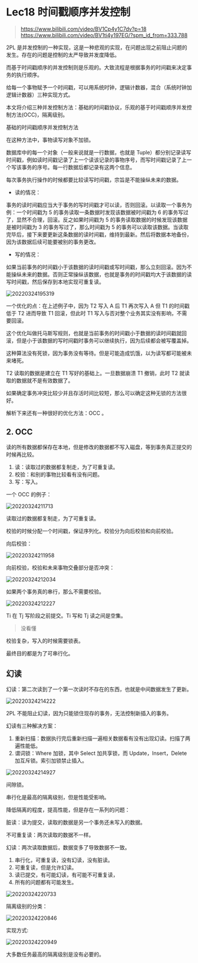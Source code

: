 # Lec18 时间戳顺序并发控制

> https://www.bilibili.com/video/BV1Cp4y1C7dv?p=18
> https://www.bilibili.com/video/BV1ti4y197EG/?spm_id_from=333.788

2PL 是并发控制的一种实现，这是一种悲观的实现，在问题出现之前阻止问题的发生。存在的问题是控制的太严导致并发度降低。

而基于时间戳顺序的并发控制则是乐观的。大致流程是根据事务的时间戳来决定事务的执行顺序。

给每一个事物赋予一个时间戳，可以用系统时钟，逻辑计数器，混合（系统时钟加逻辑计数器）三种实现方式。

本文将介绍三种并发控制方法：基础的时间戳协议，乐观的基于时间戳顺序并发控制方法(OCC)，隔离级别。

基础的时间戳顺序并发控制方法

在这种方法中，事物读写对象不加锁。

数据库中的每一个对象（一般来说就是一行数据，也就是 Tuple）都分别记录读写时间戳，例如读时间戳记录了上一个读该记录的事物序号，而写时间戳记录了上一个写该事务的序号。每一行数据后都记录有这两个信息。

每次事务执行操作的时候都要比较读写时间戳，宗旨是不能操纵未来的数据。

* 读的情况：

事务的读时间戳应当大于事务的写时间戳才可以读，否则回滚。以读取一个事务为例：一个时间戳为 5 的事务读取一条数据时发现该数据被时间戳为 6 的事务写过了，显然不合理，回滚。反之如果时间戳为 5 的事务读取数据的时候发现该数据是被时间戳为 3 的事务写过了，那么时间戳为 5 的事务可以读取该数据。当读取完毕后，接下来要更新这条数据的读时间戳，维持到最新。然后将数据本地备份，因为该数据后续可能要被别的事务更改。


* 写的情况：

如果当前事务的时间戳小于该数据的读时间戳或写时间戳，那么立刻回滚。因为不能操纵未来的数据。否则正常操纵该数据，也就是事务的时间戳均大于该数据的读写时间戳，然后保存到本地实现可重复读。

![20220324195319](https://cdn.jsdelivr.net/gh/weijiew/pic/images/20220324195319.png)

一个优化的点：在上述例子中，因为 T2 写入 A 后 T1 再次写入 A 但 T1 的时间戳低于 T2 进而导致 T1 回滚，但此时 T1 写入与否对整个业务其实没有影响，不需要回滚。

这个优化叫做托马斯写规则，也就是当前事务的时间戳小于数据的读时间戳就回滚，但是小于该数据的写时间戳时事务可以继续执行，因为后续都会被写覆盖掉。

这种算法没有死锁，因为事务没有等待。但是可能造成饥饿，以为读写都可能被未来堵死。

T2 读取的数据是建立在 T1 写好的基础上。一旦数据崩溃 T1 撤销，此时 T2 就读取的数据就不是有效数据了。

如果确定事务冲突比较少并且存活时间比较短，那么可以确定这种无锁的方法很好。

解析下来还有一种很好的优化方法：OCC 。

## 2. OCC

读的所有数据都保存在本地，但是修改的数据都不写入磁盘，等到事务真正提交的时候再比较。

1. 读：读取过的数据都复制走，为了可重复读。
2. 校验：和别的事物比较看有没有问题。
3. 写：写入。

一个 OCC 的例子：

![20220324211713](https://cdn.jsdelivr.net/gh/weijiew/pic/images/20220324211713.png)

读取过的数据都复制走，为了可重复读。

校验的时候分配一个时间戳，保证序列化。校验分为向后校验和向前校验。

向后校验：

![20220324211958](https://cdn.jsdelivr.net/gh/weijiew/pic/images/20220324211958.png)

向前校验，校验和未来事物交叠部分是否冲突：

![20220324212034](https://cdn.jsdelivr.net/gh/weijiew/pic/images/20220324212034.png)

如果两个事务真的串行，那么不需要校验。

![20220324212227](https://cdn.jsdelivr.net/gh/weijiew/pic/images/20220324212227.png)

Ti 在 Tj 写阶段之前提交。Ti 写和 Tj 读之间是空集。

> 没看懂

校验复杂，写入的时候需要锁表。

最终目的都是为了可串行化。

## 幻读

幻读：第二次读到了一个第一次读时不存在的东西，也就是中间数据发生了更新。

![20220324214222](https://cdn.jsdelivr.net/gh/weijiew/pic/images/20220324214222.png)

2PL 不能阻止幻读，因为只能锁住现存的事务，无法控制新插入的事务。

幻读有三种解决方案：

1. 重新扫描：数据执行完后重新扫描一遍相关数据看有没有出现幻读。扫描了两遍性能低。
2. 谓词锁：Where 加锁，其中 Select 加共享锁，而 Update，Insert，Delete 加互斥锁。索引加锁禁止插入。

![20220324214927](https://cdn.jsdelivr.net/gh/weijiew/pic/images/20220324214927.png)

间隙锁。

串行化是最高的隔离级别，但是性能受影响。

降低隔离的程度，提高性能，但是存在一系列的问题：

脏读：读为提交，读取的数据是另一个事务还未写入的数据。

不可重复读：两次读取的数据不一样。

幻读：两次读取数据后，数据变多了导致数据不一致。

1. 串行化，可重复读，没有幻读，没有脏读。
2. 可重复读，但是允许幻读。
3. 读已提交，有可能幻读，有可能不可重复读，
4. 所有的问题都有可能发生。

![20220324220733](https://cdn.jsdelivr.net/gh/weijiew/pic/images/20220324220733.png)

隔离级别的分类：

![20220324220846](https://cdn.jsdelivr.net/gh/weijiew/pic/images/20220324220846.png)

实现方式:

![20220324220949](https://cdn.jsdelivr.net/gh/weijiew/pic/images/20220324220949.png)

大多数任务最高的隔离级别是没有必要的。

